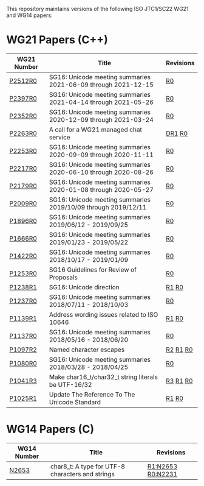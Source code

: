 This repository maintains versions of the following
ISO JTC1/SC22 WG21 and WG14 papers:


# WG21 Papers (C++)

WG21 Number     | Title | Revisions
--------------- | ----- | ----
[P2512R0][]     | SG16: Unicode meeting summaries 2021-06-09 through 2021-12-15 | [R0][P2512R0]
[P2397R0][]     | SG16: Unicode meeting summaries 2021-04-14 through 2021-05-26 | [R0][P2397R0]
[P2352R0][]     | SG16: Unicode meeting summaries 2020-12-09 through 2021-03-24 | [R0][P2352R0]
[P2263R0][]     | A call for a WG21 managed chat service | [DR1][D2263R1] [R0][P2263R0]
[P2253R0][]     | SG16: Unicode meeting summaries 2020-09-09 through 2020-11-11 | [R0][P2253R0]
[P2217R0][]     | SG16: Unicode meeting summaries 2020-06-10 through 2020-08-26 | [R0][P2217R0]
[P2179R0][]     | SG16: Unicode meeting summaries 2020-01-08 through 2020-05-27 | [R0][P2179R0]
[P2009R0][]     | SG16: Unicode meeting summaries 2019/10/09 through 2019/12/11 | [R0][P2009R0]
[P1896R0][]     | SG16: Unicode meeting summaries 2019/06/12 - 2019/09/25 | [R0][P1896R0]
[P1666R0][]     | SG16: Unicode meeting summaries 2019/01/23 - 2019/05/22 | [R0][P1666R0]
[P1422R0][]     | SG16: Unicode meeting summaries 2018/10/17 - 2019/01/09 | [R0][P1422R0]
[P1253R0][]     | SG16 Guidelines for Review of Proposals | [R0][P1253R0]
[P1238R1][]     | SG16: Unicode direction| [R1][P1238R1] [R0][P1238R0]
[P1237R0][]     | SG16: Unicode meeting summaries 2018/07/11 - 2018/10/03 | [R0][P1237R0]
[P1139R1][]     | Address wording issues related to ISO 10646 | [R1][P1139R1] [R0][P1139R0]
[P1137R0][]     | SG16: Unicode meeting summaries 2018/05/16 - 2018/06/20 | [R0][P1137R0]
[P1097R2][]     | Named character escapes | [R2][P1097R2] [R1][P1097R1] [R0][P1097R0]
[P1080R0][]     | SG16: Unicode meeting summaries 2018/03/28 - 2018/04/25 | [R0][P1080R0]
[P1041R3][]     | Make char16\_t/char32\_t string literals be UTF-16/32 | [R3][P1041R3] [R1][P1041R1] [R0][P1041R0]
[P1025R1][]     | Update The Reference To The Unicode Standard | [R1][P1025R1] [R0][P1025R0]


# WG14 Papers (C)

WG14 Number     | Title | Revisions
--------------- | ----- | ----
[N2653][]       | char8\_t: A type for UTF-8 characters and strings | [R1:N2653][N2653] [R0:N2231][N2231]


[N2231]: https://rawgit.com/sg16-unicode/sg16/master/papers/n2231.html
[N2653]: https://rawgit.com/sg16-unicode/sg16/master/papers/n2653.html
[P1025R0]: https://rawgit.com/sg16-unicode/sg16/master/papers/p1025r0.html
[P1025R1]: https://rawgit.com/sg16-unicode/sg16/master/papers/p1025r1.html
[P1041R0]: https://rawgit.com/sg16-unicode/sg16/master/papers/p1041r0.md
[P1041R1]: https://rawgit.com/sg16-unicode/sg16/master/papers/p1041r1.html
[P1041R3]: https://rawgit.com/sg16-unicode/sg16/master/papers/p1041r3.html
[P1080R0]: https://rawgit.com/sg16-unicode/sg16/master/papers/p1080r0.html
[P1097R0]: https://rawgit.com/sg16-unicode/sg16/master/papers/p1097r0.html
[P1097R1]: https://rawgit.com/sg16-unicode/sg16/master/papers/p1097r1.html
[P1097R2]: https://rawgit.com/sg16-unicode/sg16/master/papers/p1097r2.html
[P1137R0]: https://rawgit.com/sg16-unicode/sg16/master/papers/p1137r0.html
[P1139R0]: https://rawgit.com/sg16-unicode/sg16/master/papers/p1139r0.html
[P1139R1]: https://rawgit.com/sg16-unicode/sg16/master/papers/p1139r1.html
[P1237R0]: https://rawgit.com/sg16-unicode/sg16/master/papers/p1237r0.html
[P1238R0]: https://rawgit.com/sg16-unicode/sg16/master/papers/p1238r0.html
[P1238R1]: https://rawgit.com/sg16-unicode/sg16/master/papers/p1238r1.html
[P1253R0]: https://rawgit.com/sg16-unicode/sg16/master/papers/p1253r0.html
[P1422R0]: https://rawgit.com/sg16-unicode/sg16/master/papers/p1422r0.html
[P1666R0]: https://rawgit.com/sg16-unicode/sg16/master/papers/p1666r0.html
[P1896R0]: https://rawgit.com/sg16-unicode/sg16/master/papers/p1896r0.html
[P2009R0]: https://rawgit.com/sg16-unicode/sg16/master/papers/p2009r0.html
[P2179R0]: https://rawgit.com/sg16-unicode/sg16/master/papers/p2179r0.html
[P2217R0]: https://rawgit.com/sg16-unicode/sg16/master/papers/p2217r0.html
[P2253R0]: https://rawgit.com/sg16-unicode/sg16/master/papers/p2253r0.html
[P2263R0]: https://rawgit.com/sg16-unicode/sg16/master/papers/p2263r0.html
[D2263R1]: https://rawgit.com/sg16-unicode/sg16/master/papers/d2263r1.html
[P2352R0]: https://rawgit.com/sg16-unicode/sg16/master/papers/p2352r0.html
[P2397R0]: https://rawgit.com/sg16-unicode/sg16/master/papers/p2397r0.html
[P2512R0]: https://rawgit.com/sg16-unicode/sg16/master/papers/p2512r0.html

